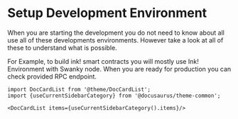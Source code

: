 # Setup Development Environment
When you are starting the development you do not need to know about all use all of these developments environments. However take a look at all of these to understand what is possible.

For Example, to build ink! smart contracts you will mostly use
Ink! Environment with Swanky node. When you are ready for production you can check provided RPC endpoint.

```mdx-code-block
import DocCardList from '@theme/DocCardList';
import {useCurrentSidebarCategory} from '@docusaurus/theme-common';

<DocCardList items={useCurrentSidebarCategory().items}/>
```